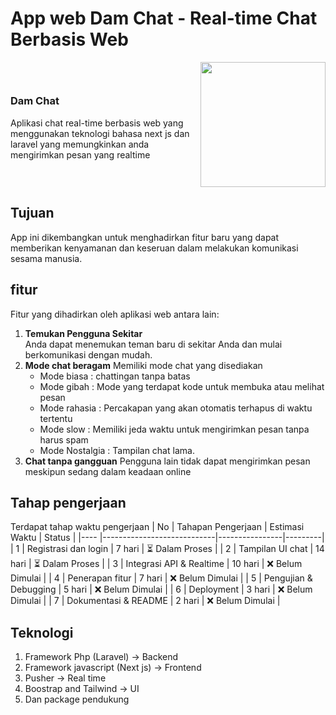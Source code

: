 # App web Dam Chat - Real-time Chat Berbasis Web
<div style="display: grid; grid-template-columns: 1fr 200px; align-items: center;">
  <div>
    <h3>Dam Chat</h3>
    <p>Aplikasi chat real-time berbasis web yang menggunakan teknologi bahasa next js dan laravel yang memungkinkan anda mengirimkan pesan yang realtime</p>
  </div>
  <img src="https://github.com/user-attachments/assets/f1aea806-d88d-4a7c-a108-2f9c043a9cb5" width="200">
</div>

## Tujuan 
App ini dikembangkan untuk menghadirkan fitur baru yang dapat memberikan kenyamanan dan keseruan dalam melakukan komunikasi sesama manusia. 

## fitur 
Fitur yang dihadirkan oleh aplikasi web antara lain:
1. **Temukan Pengguna Sekitar**  
   Anda dapat menemukan teman baru di sekitar Anda dan mulai berkomunikasi dengan mudah.  
2. **Mode chat beragam**
   Memiliki mode chat yang disediakan
   - Mode biasa : chattingan tanpa batas
   - Mode gibah : Mode yang terdapat kode untuk membuka atau melihat pesan
   - Mode rahasia : Percakapan yang akan otomatis terhapus di waktu tertentu
   - Mode slow : Memiliki jeda waktu untuk mengirimkan pesan tanpa harus spam
   - Mode Nostalgia : Tampilan chat lama.
3. **Chat tanpa gangguan**
   Pengguna lain tidak dapat mengirimkan pesan meskipun sedang dalam keadaan online


## Tahap pengerjaan
Terdapat tahap waktu pengerjaan
| No  | Tahapan Pengerjaan         | Estimasi Waktu  | Status  |
|---- |----------------------------|----------------|---------|
| 1   | Registrasi dan login          | 7 hari         | ⏳ Dalam Proses |
| 2   | Tampilan UI chat       | 14 hari        | ⏳ Dalam Proses |
| 3   | Integrasi API & Realtime       | 10 hari        | ❌ Belum Dimulai |
| 4   | Penerapan fitur   | 7 hari         | ❌ Belum Dimulai |
| 5   | Pengujian & Debugging      | 5 hari         | ❌ Belum Dimulai |
| 6   | Deployment                 | 3 hari         | ❌ Belum Dimulai |
| 7   | Dokumentasi & README       | 2 hari         | ❌ Belum Dimulai |

## Teknologi 
1. Framework Php (Laravel) -> Backend
2. Framework javascript (Next js) -> Frontend
3. Pusher -> Real time
4. Boostrap and Tailwind -> UI
5. Dan package pendukung

